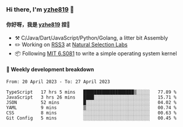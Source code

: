 ### Hi there, I'm [yzhe819](https://github.com/yzhe819) 👋

#### 你好呀，我是 [yzhe819](https://github.com/yzhe819) 捏👋

- :hammer_and_pick: C/Java/Dart/JavaScript/Python/Golang, a litter bit Assembly
- :pencil2: Working on [RSS3](https://github.com/NaturalSelectionLabs/RSS3) at [Natural Selection Labs](https://github.com/NaturalSelectionLabs)
- 📦 Following [MIT 6.S081](https://pdos.csail.mit.edu/6.S081/2020/) to write a simple operating system kernel



#### 📝 Weekly development breakdown

<!--START_SECTION:waka-->

```text
From: 20 April 2023 - To: 27 April 2023

TypeScript   17 hrs 5 mins   ███████████████████▒░░░░░   77.89 %
JavaScript   3 hrs 26 mins   ████░░░░░░░░░░░░░░░░░░░░░   15.71 %
JSON         52 mins         █░░░░░░░░░░░░░░░░░░░░░░░░   04.02 %
YAML         9 mins          ▒░░░░░░░░░░░░░░░░░░░░░░░░   00.74 %
CSS          8 mins          ░░░░░░░░░░░░░░░░░░░░░░░░░   00.63 %
Git Config   5 mins          ░░░░░░░░░░░░░░░░░░░░░░░░░   00.45 %
```

<!--END_SECTION:waka-->



